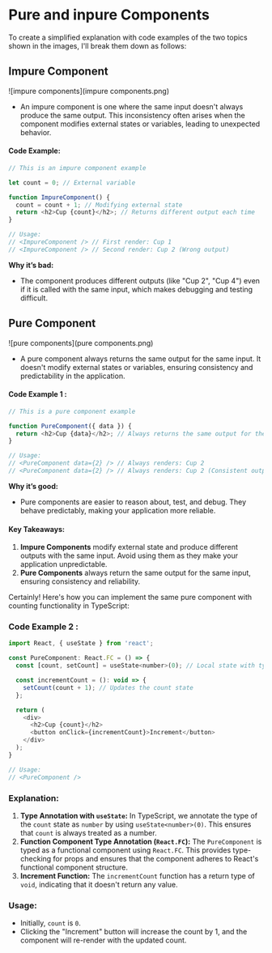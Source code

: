 # Pure and inpure Components

To create a simplified explanation with code examples of the two topics shown in the images, I'll break them down as follows:

## Impure Component
![impure components](impure components.png)

- An impure component is one where the same input doesn't always produce the same output. This inconsistency often arises when the component modifies external states or variables, leading to unexpected behavior.

#### **Code Example:**

```javascript
// This is an impure component example

let count = 0; // External variable

function ImpureComponent() {
  count = count + 1; // Modifying external state
  return <h2>Cup {count}</h2>; // Returns different output each time
}

// Usage:
// <ImpureComponent /> // First render: Cup 1
// <ImpureComponent /> // Second render: Cup 2 (Wrong output)
```

**Why it’s bad:**
- The component produces different outputs (like "Cup 2", "Cup 4") even if it is called with the same input, which makes debugging and testing difficult.

## Pure Component

![pure components](pure components.png)

- A pure component always returns the same output for the same input. It doesn't modify external states or variables, ensuring consistency and predictability in the application.

#### **Code Example 1 :**

```javascript
// This is a pure component example

function PureComponent({ data }) {
  return <h2>Cup {data}</h2>; // Always returns the same output for the same input
}

// Usage:
// <PureComponent data={2} /> // Always renders: Cup 2
// <PureComponent data={2} /> // Always renders: Cup 2 (Consistent output)
```

**Why it’s good:**
- Pure components are easier to reason about, test, and debug. They behave predictably, making your application more reliable.

#### Key Takeaways:
1. **Impure Components** modify external state and produce different outputs with the same input. Avoid using them as they make your application unpredictable.
2. **Pure Components** always return the same output for the same input, ensuring consistency and reliability.

Certainly! Here's how you can implement the same pure component with counting functionality in TypeScript:

### **Code Example 2 :**

```javascript
import React, { useState } from 'react';

const PureComponent: React.FC = () => {
  const [count, setCount] = useState<number>(0); // Local state with type annotation

  const incrementCount = (): void => {
    setCount(count + 1); // Updates the count state
  };

  return (
    <div>
      <h2>Cup {count}</h2>
      <button onClick={incrementCount}>Increment</button>
    </div>
  );
}

// Usage:
// <PureComponent />
```

### Explanation:
1. **Type Annotation with `useState`:** In TypeScript, we annotate the type of the `count` state as `number` by using `useState<number>(0)`. This ensures that `count` is always treated as a number.
2. **Function Component Type Annotation (`React.FC`):** The `PureComponent` is typed as a functional component using `React.FC`. This provides type-checking for props and ensures that the component adheres to React's functional component structure.
3. **Increment Function:** The `incrementCount` function has a return type of `void`, indicating that it doesn't return any value.

### Usage:
- Initially, `count` is `0`.
- Clicking the "Increment" button will increase the count by 1, and the component will re-render with the updated count.
